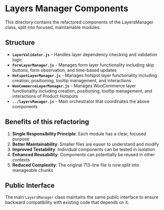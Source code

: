 # Layers Manager Components

This directory contains the refactored components of the LayersManager class, split into focused, maintainable modules.

## Structure

- **`LayerValidator.js`** - Handles layer dependency checking and validation logic
- **`FormLayerManager.js`** - Manages form layer functionality including skip buttons, form observation, and time-based updates
- **`HotspotLayerManager.js`** - Manages hotspot layer functionality including creation, positioning, tooltip management, and interactions
- **`WooCommerceLayerManager.js`** - Manages WooCommerce layer functionality including creation, positioning, tooltip management, and interactions of Product Hotspots
- **`../layersManager.js`** - Main orchestrator that coordinates the above components

## Benefits of this refactoring

1. **Single Responsibility Principle**: Each module has a clear, focused purpose
2. **Better Maintainability**: Smaller files are easier to understand and modify
3. **Improved Testability**: Individual components can be tested in isolation
4. **Enhanced Reusability**: Components can potentially be reused in other contexts
5. **Reduced Complexity**: The original 713-line file is now split into manageable chunks

## Public Interface

The main `LayersManager` class maintains the same public interface to ensure backward compatibility with existing code that depends on it.
